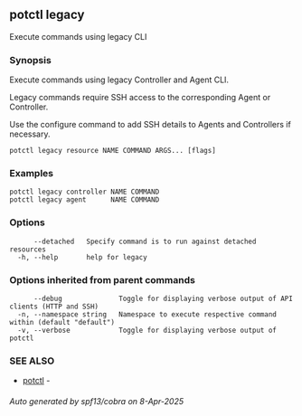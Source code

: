 ## potctl legacy

Execute commands using legacy CLI

### Synopsis

Execute commands using legacy Controller and Agent CLI.

Legacy commands require SSH access to the corresponding Agent or Controller.

Use the configure command to add SSH details to Agents and Controllers if necessary.

```
potctl legacy resource NAME COMMAND ARGS... [flags]
```

### Examples

```
potctl legacy controller NAME COMMAND
potctl legacy agent      NAME COMMAND
```

### Options

```
      --detached   Specify command is to run against detached resources
  -h, --help       help for legacy
```

### Options inherited from parent commands

```
      --debug              Toggle for displaying verbose output of API clients (HTTP and SSH)
  -n, --namespace string   Namespace to execute respective command within (default "default")
  -v, --verbose            Toggle for displaying verbose output of potctl
```

### SEE ALSO

* [potctl](potctl.md)	 - 

###### Auto generated by spf13/cobra on 8-Apr-2025
